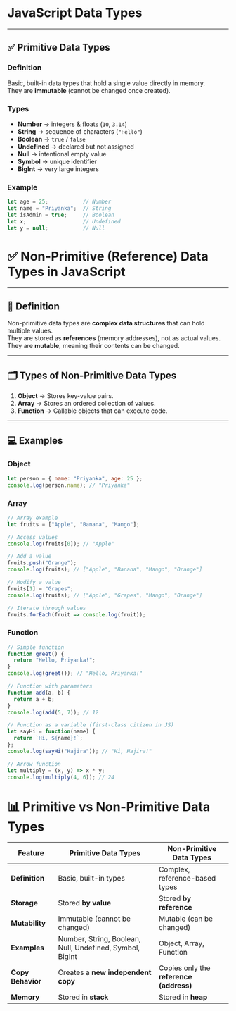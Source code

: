 # JavaScript Data Types

---

## ✅ Primitive Data Types

### Definition
Basic, built-in data types that hold a single value directly in memory.  
They are **immutable** (cannot be changed once created).

### Types
- **Number** → integers & floats (`10`, `3.14`)  
- **String** → sequence of characters (`"Hello"`)  
- **Boolean** → `true` / `false`  
- **Undefined** → declared but not assigned  
- **Null** → intentional empty value  
- **Symbol** → unique identifier  
- **BigInt** → very large integers  

### Example
```js
let age = 25;           // Number
let name = "Priyanka";  // String
let isAdmin = true;     // Boolean
let x;                  // Undefined
let y = null;           // Null
```
# ✅ Non-Primitive (Reference) Data Types in JavaScript

---

## 📖 Definition
Non-primitive data types are **complex data structures** that can hold multiple values.  
They are stored as **references** (memory addresses), not as actual values.  
They are **mutable**, meaning their contents can be changed.

---

## 🗂️ Types of Non-Primitive Data Types

1. **Object** → Stores key-value pairs.  
2. **Array** → Stores an ordered collection of values.  
3. **Function** → Callable objects that can execute code.  

---

## 💻 Examples

### Object
```js
let person = { name: "Priyanka", age: 25 }; 
console.log(person.name); // "Priyanka"
```
 
### Array
```js
// Array example
let fruits = ["Apple", "Banana", "Mango"];

// Access values
console.log(fruits[0]); // "Apple"

// Add a value
fruits.push("Orange");
console.log(fruits); // ["Apple", "Banana", "Mango", "Orange"]

// Modify a value
fruits[1] = "Grapes";
console.log(fruits); // ["Apple", "Grapes", "Mango", "Orange"]

// Iterate through values
fruits.forEach(fruit => console.log(fruit));

```
### Function
```js
// Simple function
function greet() {
  return "Hello, Priyanka!";
}
console.log(greet()); // "Hello, Priyanka!"

// Function with parameters
function add(a, b) {
  return a + b;
}
console.log(add(5, 7)); // 12

// Function as a variable (first-class citizen in JS)
let sayHi = function(name) {
  return `Hi, ${name}!`;
};
console.log(sayHi("Hajira")); // "Hi, Hajira!"

// Arrow function
let multiply = (x, y) => x * y;
console.log(multiply(4, 6)); // 24

```

# 📊 Primitive vs Non-Primitive Data Types

| Feature            | Primitive Data Types                              | Non-Primitive Data Types                  |
|--------------------|--------------------------------------------------|-------------------------------------------|
| **Definition**     | Basic, built-in types                            | Complex, reference-based types             |
| **Storage**        | Stored **by value**                              | Stored **by reference**                    |
| **Mutability**     | Immutable (cannot be changed)                    | Mutable (can be changed)                   |
| **Examples**       | Number, String, Boolean, Null, Undefined, Symbol, BigInt | Object, Array, Function             |
| **Copy Behavior**  | Creates a **new independent copy**               | Copies only the **reference (address)**    |
| **Memory**         | Stored in **stack**                              | Stored in **heap**                         |
